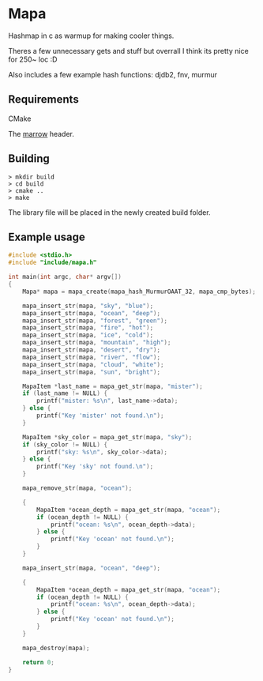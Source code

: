 # Mapa

Hashmap in c as warmup for making cooler things.

Theres a few unnecessary gets and stuff but overrall I think its pretty nice for 250~ loc :D

Also includes a few example hash functions: djdb2, fnv, murmur

## Requirements

CMake

The [marrow](https://github.com/JanGolicnik/marrow) header.

## Building

    > mkdir build
    > cd build
    > cmake ..
    > make

The library file will be placed in the newly created build folder.

## Example usage

```c
#include <stdio.h>
#include "include/mapa.h"

int main(int argc, char* argv[])
{
    Mapa* mapa = mapa_create(mapa_hash_MurmurOAAT_32, mapa_cmp_bytes);

    mapa_insert_str(mapa, "sky", "blue");
    mapa_insert_str(mapa, "ocean", "deep");
    mapa_insert_str(mapa, "forest", "green");
    mapa_insert_str(mapa, "fire", "hot");
    mapa_insert_str(mapa, "ice", "cold");
    mapa_insert_str(mapa, "mountain", "high");
    mapa_insert_str(mapa, "desert", "dry");
    mapa_insert_str(mapa, "river", "flow");
    mapa_insert_str(mapa, "cloud", "white");
    mapa_insert_str(mapa, "sun", "bright");

    MapaItem *last_name = mapa_get_str(mapa, "mister");
    if (last_name != NULL) {
        printf("mister: %s\n", last_name->data);
    } else {
        printf("Key 'mister' not found.\n");
    }

    MapaItem *sky_color = mapa_get_str(mapa, "sky");
    if (sky_color != NULL) {
        printf("sky: %s\n", sky_color->data);
    } else {
        printf("Key 'sky' not found.\n");
    }

    mapa_remove_str(mapa, "ocean");

    {
        MapaItem *ocean_depth = mapa_get_str(mapa, "ocean");
        if (ocean_depth != NULL) {
            printf("ocean: %s\n", ocean_depth->data);
        } else {
            printf("Key 'ocean' not found.\n");
        }
    }

    mapa_insert_str(mapa, "ocean", "deep");

    {
        MapaItem *ocean_depth = mapa_get_str(mapa, "ocean");
        if (ocean_depth != NULL) {
            printf("ocean: %s\n", ocean_depth->data);
        } else {
            printf("Key 'ocean' not found.\n");
        }
    }

    mapa_destroy(mapa);

    return 0;
}
```
